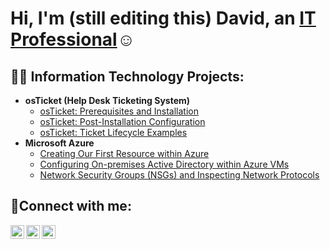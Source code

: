 <h1>Hi, I'm (still editing this) David, an <a href="https://www.linkedin.com/in/davidamui/">IT Professional</a>☺</h1>

<h2>👨‍💻 Information Technology Projects:</h2>

- <b>osTicket (Help Desk Ticketing System)</b>
  - [osTicket: Prerequisites and Installation](https://github.com/niiobdavid/osticket-prereqs)
  - [osTicket: Post-Installation Configuration](https://github.com/niiobdavid/post-install-config)
  - [osTicket: Ticket Lifecycle Examples](https://github.com/niiobdavid/ticket-lifecycle)
- <b>Microsoft Azure</b>
  - [Creating Our First Resource within Azure](https://github.com/niiobdavid/1st-azure-resource)
  - [Configuring On-premises Active Directory within Azure VMs](https://github.com/niiobdavid/configure-ad)
  - [Network Security Groups (NSGs) and Inspecting Network Protocols](https://github.com/niiobdavid/azure-network-protocols)

<h2>🤳Connect with me:</h2>

[<img align="left" alt="Josh | Twitter" width="22px" src="https://cdn.jsdelivr.net/npm/simple-icons@v3/icons/twitter.svg" />][twitter]
[<img align="left" alt="Josh | LinkedIn" width="22px" src="https://cdn.jsdelivr.net/npm/simple-icons@v3/icons/linkedin.svg" />][linkedin]
[<img align="left" alt="Josh | Instagram" width="22px" src="https://cdn.jsdelivr.net/npm/simple-icons@v3/icons/instagram.svg" />][instagram]

[twitter]: https://twitter.com/niiobdavid
[instagram]: https://www.instagram.com/itz_dave_yh/
[linkedin]: https://www.linkedin.com/in/davidamui/
